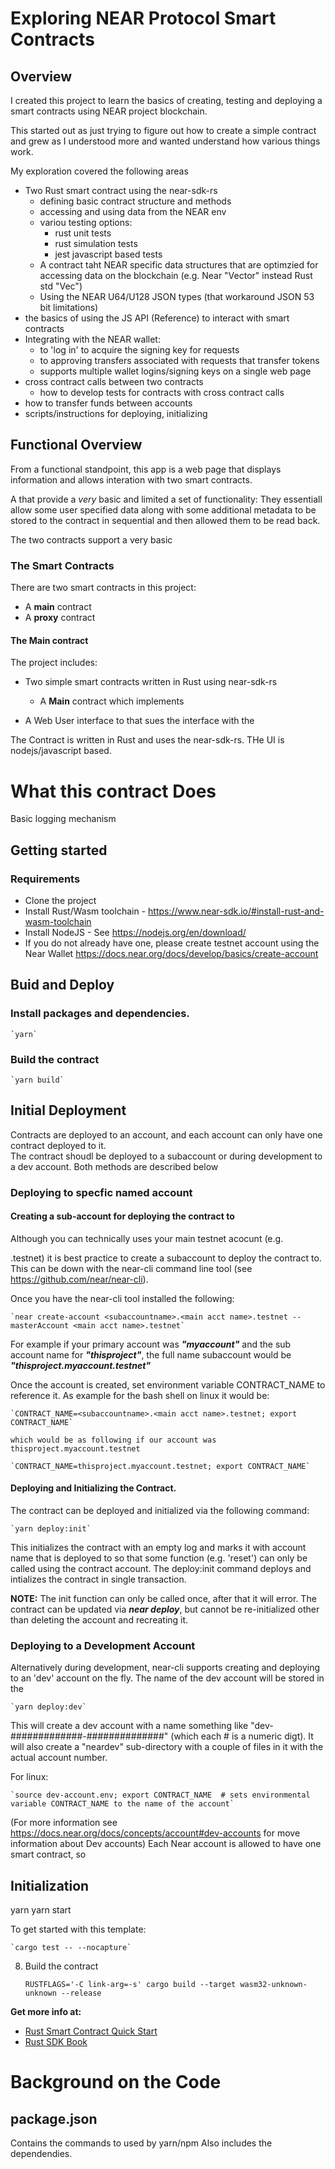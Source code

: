# Exploring NEAR Protocol Smart Contracts

## Overview

I created this project to learn the basics of creating, testing and deploying  a smart contracts using NEAR project blockchain. 

This started out as just trying to figure out how to create a simple contract and grew as I understood more and wanted understand how various things work. 

My exploration covered the following areas

* Two Rust smart contract using the near-sdk-rs
	- defining basic contract structure and methods
	* accessing and using data from the NEAR env
	* variou testing options:
		* rust unit tests 
		* rust simulation tests 
		* jest javascript based tests 
	* A contract taht NEAR specific data structures that are optimzied for accessing data on the blockchain (e.g.  Near "Vector" instead Rust std "Vec") 
	* Using the NEAR U64/U128 JSON types (that workaround JSON 53 bit limitations)
* the basics of using the JS API (Reference) to interact with smart contracts 
* Integrating  with the NEAR wallet:
	- to 'log in' to acquire the signing key for requests 
	- to approving transfers associated with requests that transfer tokens
	- supports multiple wallet logins/signing keys on a single web page
* cross contract calls between two contracts
	- how to develop tests for contracts with cross contract calls
* how to transfer funds between accounts
* scripts/instructions for deploying, initializing


## Functional Overview
From a functional standpoint, this app is a web page that displays information and allows interation with two smart contracts.

A that provide a *very* basic and limited a set of functionality: They essentiall allow some user specified data along with some additional metadata  to be stored to the contract in sequential  and then allowed them to be read back. 

The two contracts support a very basic 

### The Smart Contracts
There are two smart contracts in this project:
* A **main** contract
* A **proxy** contract


#### The Main contract


The project includes:
* Two simple smart contracts written in Rust using near-sdk-rs
  * A **Main** contract which implements 

* A Web User interface to that sues the interface with the


The Contract is written in Rust and uses the near-sdk-rs.  THe UI is nodejs/javascript based.

# What this contract Does

Basic logging mechanism


## Getting started

### Requirements
- Clone the project
- Install Rust/Wasm toolchain  - https://www.near-sdk.io/#install-rust-and-wasm-toolchain
- Install NodeJS   - See https://nodejs.org/en/download/
- If you do not already have one, please create  testnet account using the Near Wallet   https://docs.near.org/docs/develop/basics/create-account



## Buid and Deploy

### Install packages and dependencies.   

    `yarn` 

### Build the contract

    `yarn build`

## Initial Deployment
Contracts are deployed to an account, and each account can only have one contract deployed to it.  
The contract shoudl be deployed to a subaccount or during development to a dev account.
Both methods are described below

### Deploying to specfic named account

#### Creating a sub-account for deploying the contract to
Although you can technically uses your main testnet acocunt (e.g. <main acct name>.testnet) it is best practice to create a subaccount to deploy the contract to. 
This can be down with the near-cli command line tool (see https://github.com/near/near-cli).   


Once you have the near-cli tool installed the following:

    `near create-account <subaccountname>.<main acct name>.testnet --masterAccount <main acct name>.testnet`

For example if your primary account was ***"myaccount"*** and the sub account name for ***"thisproject"***, the full name subaccount would be ***"thisproject.myaccount.testnet"***

Once the account is created, set environment variable CONTRACT_NAME to reference it.  As example for the bash shell on linux it would be:
    
    `CONTRACT_NAME=<subaccountname>.<main acct name>.testnet; export CONTRACT_NAME`    
    
    which would be as following if our account was thisproject.myaccount.testnet
    
    `CONTRACT_NAME=thisproject.myaccount.testnet; export CONTRACT_NAME`

#### Deploying and Initializing the Contract.

The contract can be deployed and initialized via the following command:

    `yarn deploy:init`

This initializes the contract with an empty log and marks it with account name that is deployed to so that some function (e.g. 'reset') can only be called using the contract account.  The deploy:init command deploys and intializes the contract in single transaction.

**NOTE:**  The init function can only be called once, after that it will error. The contract can be updated via ***near deploy***, but cannot be re-initialized other than deleting the account and recreating it.


### Deploying to a Development Account
Alternatively during development, near-cli supports creating and deploying to an 'dev' account on the fly.  The name of the dev account will be stored in the 

    `yarn deploy:dev`

This will create a dev account with a name something like "dev-#############-##############" (which each # is a numeric digt).  It will also create a "neardev" sub-directory with a couple of files in it with the actual account number.    

For linux:
    
    `source dev-account.env; export CONTRACT_NAME  # sets environmental variable CONTRACT_NAME to the name of the account`   


(For more information see https://docs.near.org/docs/concepts/account#dev-accounts for move information about Dev accounts)
Each Near account is allowed to have one smart contract, so 

## Initialization


yarn
yarn start

To get started with this template:



    `cargo test -- --nocapture`

8. Build the contract

    `RUSTFLAGS='-C link-arg=-s' cargo build --target wasm32-unknown-unknown --release`

**Get more info at:**

* [Rust Smart Contract Quick Start](https://docs.near.org/docs/develop/contracts/rust/intro)
* [Rust SDK Book](https://www.near-sdk.io/)


# Background on the Code

## package.json  
Contains the commands to used by yarn/npm 
Also includes the dependendies. 

